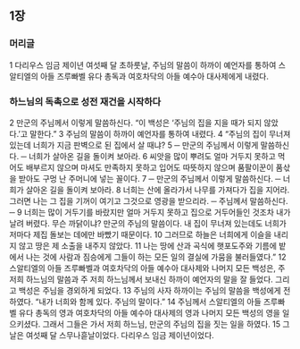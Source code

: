 ## 1장
### 머리글
1 다리우스 임금 제이년 여섯째 달 초하룻날, 주님의 말씀이 하까이 예언자를 통하여 스알티엘의 아들 즈루빠벨 유다 총독과 여호차닥의 아들 예수아 대사제에게 내렸다.
### 하느님의 독촉으로 성전 재건을 시작하다
2 만군의 주님께서 이렇게 말씀하신다. “이 백성은 ‘주님의 집을 지을 때가 되지 않았다.’고 말한다.”
3 주님의 말씀이 하까이 예언자를 통하여 내렸다.
4 “주님의 집이 무너져 있는데 너희가 지금 판벽으로 된 집에서 살 때냐?
5 ─ 만군의 주님께서 이렇게 말씀하신다. ─ 너희가 살아온 길을 돌이켜 보아라.
6 씨앗을 많이 뿌려도 얼마 거두지 못하고 먹어도 배부르지 않으며 마셔도 만족하지 못하고 입어도 따뜻하지 않으며 품팔이꾼이 품삯을 받아도 구멍 난 주머니에 넣는 꼴이다.
7 ─ 만군의 주님께서 이렇게 말씀하신다. ─ 너희가 살아온 길을 돌이켜 보아라.
8 너희는 산에 올라가서 나무를 가져다가 집을 지어라. 그러면 나는 그 집을 기꺼이 여기고 그것으로 영광을 받으리라. ─ 주님께서 말씀하신다. ─
9 너희는 많이 거두기를 바랐지만 얼마 거두지 못하고 집으로 거두어들인 것조차 내가 날려 버렸다. 무슨 까닭이냐? 만군의 주님의 말씀이다. 내 집이 무너져 있는데도 너희가 저마다 제집 돌보는 데에만 바빴기 때문이다.
10 그러므로 하늘은 너희에게 이슬을 내리지 않고 땅은 제 소출을 내주지 않았다.
11 나는 땅에 산과 곡식에 햇포도주와 기름에 밭에서 나는 것에 사람과 짐승에게 그들이 하는 모든 일의 결실에 가뭄을 불러들였다.”
12 스알티엘의 아들 즈루빠벨과 여호차닥의 아들 예수아 대사제와 나머지 모든 백성은, 주 저희 하느님의 말씀과 주 저희 하느님께서 보내신 하까이 예언자의 말을 잘 들었다. 그리고 백성은 주님을 경외하게 되었다.
13 주님의 사자 하까이는 주님의 말씀을 백성에게 전하였다. “내가 너희와 함께 있다. 주님의 말이다.”
14 주님께서 스알티엘의 아들 즈루빠벨 유다 총독의 영과 여호차닥의 아들 예수아 대사제의 영과 나머지 모든 백성의 영을 일으키셨다. 그래서 그들은 가서 저희 하느님, 만군의 주님의 집을 짓는 일을 하였다.
15 그날은 여섯째 달 스무나흗날이었다. 다리우스 임금 제이년이었다.
